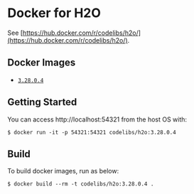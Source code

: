Docker for H2O
=====

See [https://hub.docker.com/r/codelibs/h2o/](https://hub.docker.com/r/codelibs/h2o/).

## Docker Images

-   [`3.28.0.4`](https://github.com/codelibs/docker-h2o/blob/master/Dockerfile)

## Getting Started

You can access http://localhost:54321 from the host OS with:

```console
$ docker run -it -p 54321:54321 codelibs/h2o:3.28.0.4
```

## Build

To build docker images, run as below:

```console
$ docker build --rm -t codelibs/h2o:3.28.0.4 .
```

